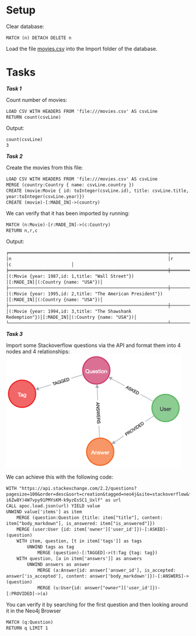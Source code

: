 # Setup

Clear database:
```
MATCH (n) DETACH DELETE n
```

Load the file [movies.csv](./movies.csv) into the Import folder of the database.

# Tasks


***Task 1***

Count number of movies:
```
LOAD CSV WITH HEADERS FROM 'file:///movies.csv' AS csvLine
RETURN count(csvLine)
```

Output:
```
count(csvLine)
3
```

***Task 2***

Create the movies from this file:
```
LOAD CSV WITH HEADERS FROM 'file:///movies.csv' AS csvLine
MERGE (country:Country { name: csvLine.country })
CREATE (movie:Movie { id: toInteger(csvLine.id), title: csvLine.title, year:toInteger(csvLine.year)})
CREATE (movie)-[:MADE_IN]->(country)
```

We can verify that it has been imported by running:
```
MATCH (n:Movie)-[r:MADE_IN]->(c:Country)
RETURN n,r,c
```

Output:
```
╒═════════════════════════════════════════════════════════════╤══════════╤════════════════════════╕
│n                                                            │r         │c                       │
╞═════════════════════════════════════════════════════════════╪══════════╪════════════════════════╡
│(:Movie {year: 1987,id: 1,title: "Wall Street"})             │[:MADE_IN]│(:Country {name: "USA"})│
├─────────────────────────────────────────────────────────────┼──────────┼────────────────────────┤
│(:Movie {year: 1995,id: 2,title: "The American President"})  │[:MADE_IN]│(:Country {name: "USA"})│
├─────────────────────────────────────────────────────────────┼──────────┼────────────────────────┤
│(:Movie {year: 1994,id: 3,title: "The Shawshank Redemption"})│[:MADE_IN]│(:Country {name: "USA"})│
└─────────────────────────────────────────────────────────────┴──────────┴────────────────────────┘
```

***Task 3***

Import some Stackoverflow questions via the API and format them into 4 nodes and 4 relationships:
![graph depicting 4 nodes and 4 relationships](./graph-stackoverflow.png)

We can achieve this with the following code:
```
WITH "https://api.stackexchange.com/2.2/questions?pagesize=100&order=desc&sort=creation&tagged=neo4j&site=stackoverflow&filter=!5-i6Zw8Y)4W7vpy91PMYsKM-k9yzEsSC1_Uxlf" as url
CALL apoc.load.json(url) YIELD value
UNWIND value['items'] as item
    MERGE (question:Question {title: item["title"], content: item["body_markdown"], is_answered: item["is_answered"]})
    MERGE (user:User {id: item['owner']['user_id']})-[:ASKED]-(question)
    WITH item, question, [t in item['tags']] as tags
        UNWIND tags as tag
            MERGE (question)-[:TAGGED]->(t:Tag {tag: tag})
    WITH question, [a in item['answers']] as answers
        UNWIND answers as answer
            MERGE (a:Answer{id: answer['answer_id'], is_accepted: answer['is_accepted'], content: answer['body_markdown']})-[:ANSWERS]->(question)
            MERGE (u:User{id: answer["owner"]['user_id']})-[:PROVIDED]->(a)   
```

You can verify it by searching for the first question and then looking around it in the Neo4j Browser
```
MATCH (q:Question)
RETURN q LIMIT 1
```

